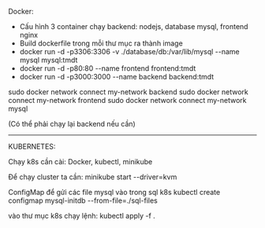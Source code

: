Docker:
+ Cấu hình 3 container chạy backend: nodejs, database mysql, frontend nginx 
+ Build dockerfile trong mỗi thư mục ra thành image
+ docker run -d -p3306:3306 -v ./database/db:/var/lib/mysql --name mysql mysql:tmdt 
+ docker run -d -p80:80 --name frontend frontend:tmdt
+ docker run -d -p3000:3000 --name backend backend:tmdt

sudo docker network connect my-network backend
sudo docker network connect my-network frontend
sudo docker network connect my-network mysql

(Có thể phải chạy lại backend nếu cần)

--------------------------------------------------------------------
KUBERNETES:

Chạy k8s cần cài: Docker, kubectl, minikube

Để chạy cluster ta cần: minikube start --driver=kvm

ConfigMap để gửi các file mysql vào trong sql k8s
kubectl create configmap mysql-initdb --from-file=./sql-files

vào thư mục k8s chạy lệnh: kubectl apply -f .
